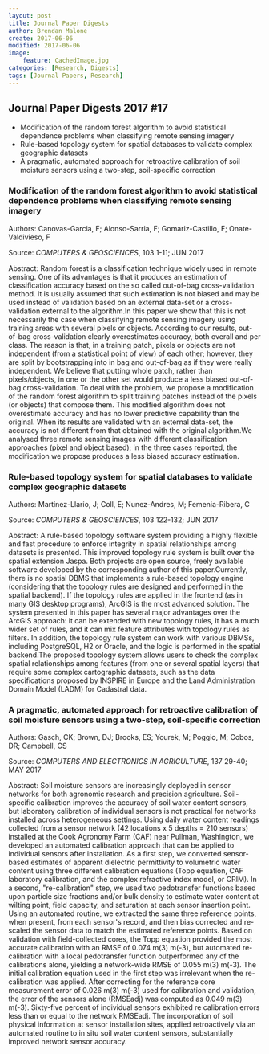 ```yaml
---
layout: post
title: Journal Paper Digests
author: Brendan Malone
create: 2017-06-06
modified: 2017-06-06
image:
    feature: CachedImage.jpg
categories: [Research, Digests]
tags: [Journal Papers, Research]
---
```


## Journal Paper Digests 2017 #17

* Modification of the random forest algorithm to avoid statistical dependence problems when classifying remote sensing imagery
* Rule-based topology system for spatial databases to validate complex geographic datasets
* A pragmatic, automated approach for retroactive calibration of soil moisture sensors using a two-step, soil-specific correction




<!--more-->

### Modification of the random forest algorithm to avoid statistical dependence problems when classifying remote sensing imagery

Authors:
Canovas-Garcia, F; Alonso-Sarria, F; Gomariz-Castillo, F;
Onate-Valdivieso, F

Source:
*COMPUTERS & GEOSCIENCES*, 103 1-11; JUN 2017 

Abstract:
Random forest is a classification technique widely used in remote
sensing. One of its advantages is that it produces an estimation of
classification accuracy based on the so called out-of-bag
cross-validation method. It is usually assumed that such estimation is
not biased and may be used instead of validation based on an external
data-set or a cross-validation external to the algorithm.In this paper
we show that this is not necessarily the case when classifying remote
sensing imagery using training areas with several pixels or objects.
According to our results, out-of-bag cross-validation clearly
overestimates accuracy, both overall and per class. The reason is that,
in a training patch, pixels or objects are not independent (from a
statistical point of view) of each other; however, they are split by
bootstrapping into in bag and out-of-bag as if they were really
independent. We believe that putting whole patch, rather than
pixels/objects, in one or the other set would produce a less biased
out-of-bag cross-validation. To deal with the problem, we propose a
modification of the random forest algorithm to split training patches
instead of the pixels (or objects) that compose them. This modified
algorithm does not overestimate accuracy and has no lower predictive
capability than the original. When its results are validated with an
external data-set, the accuracy is not different from that obtained with
the original algorithm.We analysed three remote sensing images with
different classification approaches (pixel and object based); in the
three cases reported, the modification we propose produces a less biased
accuracy estimation.

### Rule-based topology system for spatial databases to validate complex geographic datasets

Authors:
Martinez-Llario, J; Coll, E; Nunez-Andres, M; Femenia-Ribera, C

Source:
*COMPUTERS & GEOSCIENCES*, 103 122-132; JUN 2017 

Abstract:
A rule-based topology software system providing a highly flexible and
fast procedure to enforce integrity in spatial relationships among
datasets is presented. This improved topology rule system is built over
the spatial extension Jaspa. Both projects are open source, freely
available software developed by the corresponding author of this
paper.Currently, there is no spatial DBMS that implements a rule-based
topology engine (considering that the topology rules are designed and
performed in the spatial backend). If the topology rules are applied in
the frontend (as in many GIS desktop programs), ArcGIS is the most
advanced solution. The system presented in this paper has several major
advantages over the ArcGIS approach: it can be extended with new
topology rules, it has a much wider set of rules, and it can mix feature
attributes with topology rules as filters. In addition, the topology
rule system can work with various DBMSs, including PostgreSQL, H2 or
Oracle, and the logic is performed in the spatial backend.The proposed
topology system allows users to check the complex spatial relationships
among features (from one or several spatial layers) that require some
complex cartographic datasets, such as the data specifications proposed
by INSPIRE in Europe and the Land Administration Domain Model (LADM) for
Cadastral data.

### A pragmatic, automated approach for retroactive calibration of soil moisture sensors using a two-step, soil-specific correction

Authors:
Gasch, CK; Brown, DJ; Brooks, ES; Yourek, M; Poggio, M; Cobos, DR;
Campbell, CS

Source:
*COMPUTERS AND ELECTRONICS IN AGRICULTURE*, 137 29-40; MAY 2017 

Abstract:
Soil moisture sensors are increasingly deployed in sensor networks for
both agronomic research and precision agriculture. Soil-specific
calibration improves the accuracy of soil water content sensors, but
laboratory calibration of individual sensors is not practical for
networks installed across heterogeneous settings. Using daily water
content readings collected from a sensor network (42 locations x 5
depths = 210 sensors) installed at the Cook Agronomy Farm (CAF) near
Pullman, Washington, we developed an automated calibration approach that
can be applied to individual sensors after installation. As a first
step, we converted sensor-based estimates of apparent dielectric
permittivity to volumetric water content using three different
calibration equations (Topp equation, CAF laboratory calibration, and
the complex refractive index model, or CRIM). In a second,
"re-calibration" step, we used two pedotransfer functions based upon
particle size fractions and/or bulk density to estimate water content at
wilting point, field capacity, and saturation at each sensor insertion
point. Using an automated routine, we extracted the same three reference
points, when present, from each sensor's record, and then bias corrected
and re-scaled the sensor data to match the estimated reference points.
Based on validation with field-collected cores, the Topp equation
provided the most accurate calibration with an RMSE of 0.074 m(3) m(-3),
but automated re-calibration with a local pedotransfer function
outperformed any of the calibrations alone, yielding a network-wide RMSE
of 0.055 m(3) m(-3). The initial calibration equation used in the first
step was irrelevant when the re-calibration was applied. After
correcting for the reference core measurement error of 0.026 m(3) m(-3)
used for calibration and validation, the error of the sensors alone
(RMSEadj) was computed as 0.049 m(3) m(-3). Sixty-five percent of
individual sensors exhibited re calibration errors less than or equal to
the network RMSEadj. The incorporation of soil physical information at
sensor installation sites, applied retroactively via an automated
routine to in situ soil water content sensors, substantially improved
network sensor accuracy. 



